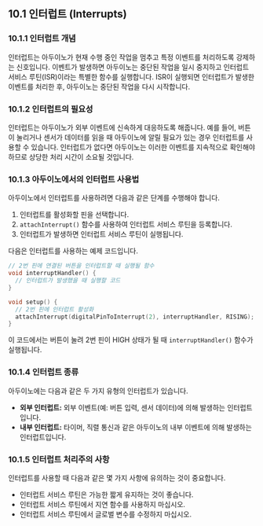 ## **10.1 인터럽트 (Interrupts)**

### **10.1.1 인터럽트 개념**

인터럽트는 아두이노가 현재 수행 중인 작업을 멈추고 특정 이벤트를 처리하도록 강제하는 신호입니다. 이벤트가 발생하면 아두이노는 중단된 작업을 일시 중지하고 인터럽트 서비스 루틴(ISR)이라는 특별한 함수를 실행합니다. ISR이 실행되면 인터럽트가 발생한 이벤트를 처리한 후, 아두이노는 중단된 작업을 다시 시작합니다.

### **10.1.2 인터럽트의 필요성**

인터럽트는 아두이노가 외부 이벤트에 신속하게 대응하도록 해줍니다. 예를 들어, 버튼이 눌리거나 센서가 데이터를 읽을 때 아두이노에 알릴 필요가 있는 경우 인터럽트를 사용할 수 있습니다. 인터럽트가 없다면 아두이노는 이러한 이벤트를 지속적으로 확인해야 하므로 상당한 처리 시간이 소요될 것입니다.

### **10.1.3 아두이노에서의 인터럽트 사용법**

아두이노에서 인터럽트를 사용하려면 다음과 같은 단계를 수행해야 합니다.

1. 인터럽트를 활성화할 핀을 선택합니다.
2. `attachInterrupt()` 함수를 사용하여 인터럽트 서비스 루틴을 등록합니다.
3. 인터럽트가 발생하면 인터럽트 서비스 루틴이 실행됩니다.

다음은 인터럽트를 사용하는 예제 코드입니다.

```c++
// 2번 핀에 연결된 버튼을 인터럽트할 때 실행될 함수
void interruptHandler() {
  // 인터럽트가 발생했을 때 실행할 코드
}

void setup() {
  // 2번 핀에 인터럽트 활성화
  attachInterrupt(digitalPinToInterrupt(2), interruptHandler, RISING);
}
```

이 코드에서는 버튼이 눌려 2번 핀이 HIGH 상태가 될 때 `interruptHandler()` 함수가 실행됩니다.

### **10.1.4 인터럽트 종류**

아두이노에는 다음과 같은 두 가지 유형의 인터럽트가 있습니다.

* **외부 인터럽트:** 외부 이벤트(예: 버튼 입력, 센서 데이터)에 의해 발생하는 인터럽트입니다.
* **내부 인터럽트:** 타이머, 직렬 통신과 같은 아두이노의 내부 이벤트에 의해 발생하는 인터럽트입니다.

### **10.1.5 인터럽트 처리주의 사항**

인터럽트를 사용할 때 다음과 같은 몇 가지 사항에 유의하는 것이 중요합니다.

* 인터럽트 서비스 루틴은 가능한 짧게 유지하는 것이 좋습니다.
* 인터럽트 서비스 루틴에서 지연 함수를 사용하지 마십시오.
* 인터럽트 서비스 루틴에서 글로벌 변수를 수정하지 마십시오.